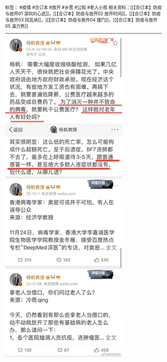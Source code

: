 标签： #疫情 #合订本 #放开 #乡愿 #公知 #老人小孩
相关资料：[[【合订本】防疫与放开01 深圳刘心武]]，[[【合订本】防疫与放开02 放开时间]]，[[【合订本】防疫与放开03 冈瓦纳]]，[[【合订本】防疫与放开04 撞门]]，[[【合订本】防疫与放开05 温力熊]]
***
![](https://raw.githubusercontent.com/bluntvoice/mypic/main/img-16731516201452e311de03d9cffeba47df43e7f227a1269419fb961af6f895ed8782530e56f9a.jpg)